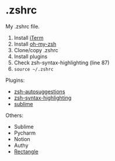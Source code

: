 # .zshrc
My .zshrc file.

1. Install [iTerm](https://iterm2.com/)
2. Install [oh-my-zsh](https://ohmyz.sh/#install)
3. Clone/copy .zshrc
4. Install plugins
5. Check zsh-syntax-highlighting (line 87)
6. `source ~/.zshrc`

Plugins:
* [zsh-autosuggestions](https://github.com/zsh-users/zsh-autosuggestions/blob/master/INSTALL.md])
* [zsh-syntax-highlighting](https://github.com/zsh-users/zsh-syntax-highlighting/blob/master/INSTALL.md)
* [sublime](https://github.com/ohmyzsh/ohmyzsh/tree/master/plugins/sublime)

Others:
* Sublime
* Pycharm
* Notion
* Authy
* [Rectangle](https://github.com/rxhanson/Rectangle)
